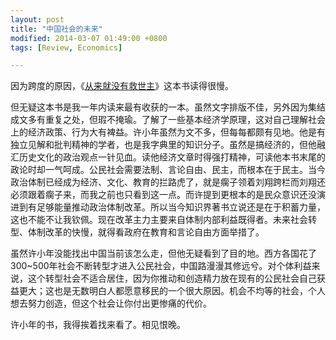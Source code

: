 ```yaml
---
layout: post
title: "中国社会的未来"
modified: 2014-03-07 01:49:00 +0800
tags: [Review, Economics]

---
```


因为跨度的原因，《[从来就没有救世主]》这本书读得很慢。

但无疑这本书是我一年内读来最有收获的一本。虽然文字排版不佳，另外因为集结成文多有重复之处，但瑕不掩瑜。了解了一些基本经济学原理，这对自己理解社会上的经济政策、行为大有裨益。许小年虽然为文不多，但每每都颇有见地。他是有独立见解和批判精神的学者，也是我字典里的知识分子。虽然是搞经济的，但他融汇历史文化的政治观点一针见血。读他经济文章时得强打精神，可读他本书末尾的政论时却一气呵成。公民社会需要法制、言论自由、民主，而根本在于民主。当今政治体制已经成为经济、文化、教育的拦路虎了，就是瘸子领着刘翔跨栏而刘翔还必须跟着瘸子来，而我之前也只看到这一点。而许提到更根本的是民众意识还没演进到有足够能量推动政治体制改革。所以当今知识界著书立说还是在于积蓄力量，这也不能不让我钦佩。现在改革主力主要来自体制内部利益既得者。未来社会转型、体制改革的快慢，就得看政府在教育和言论自由方面举措了。 

虽然许小年没能找出中国当前该怎么走，但他无疑看到了目的地。西方各国花了300~500年社会不断转型才进入公民社会，中国路漫漫其修远兮。对个体利益来说，这个转型社会不适合居住，因为你推动和创造精力放在现有的公民社会自己获益更大；这也是无数明白人都愿意移民的一个很大原因。机会不均等的社会，个人想去努力创造，但这个社会让你付出更惨痛的代价。 

许小年的书，我得挨着找来看了。相见恨晚。 

[从来就没有救世主]: http://book.douban.com/subject/6427157/